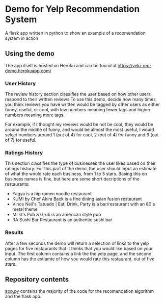 # Demo for Yelp Recommendation System

A flask app written in python to show an example of a recomendation system in action

## Using the demo
The app itself is hosted on Heroku and can be found at https://yelp-rec-demo.herokuapp.com/

### User History
The review history section classifies the user based on how other users respond to their written reviews.To use this demo, decide how many times you think reviews you have written would be tagged by other users as either funny, useful, or cool, with low numbers meaning fewer tags and higher numbers meaning more tags.

For example, if I thought my reviews would be not be cool, they would be around the middle of funny, and would be almost the most useful, I would select numbers around 1 (out of 4) for cool, 2 (out of 4) for funny and 6 (out of 7) for useful.

### Ratings History
This section classifies the type of businesses the user likes based on their ratings history. For this part of the demo, the user should input an estimate of what the would rate each business, from 1 to 5 stars. Basing this on business names is fine, but here are some short decriptions of the restaurants:

+ Yagyu is a hip ramen noodle restaurant
+ KUMI by Chef Akira Back is a fine dining asian fusion restaurant
+ Vince Neil's Tatuado | Eat, Drink, Party is a bar/restaurant with an 80's metal theme
+ Mr G's Pub & Grub is an american style pub
+ RA Sushi Bar Restaurant is an authentic sushi bar

### Results
After a few seconds the demo will return a selection of links to the yelp pages for five restaurants that it thinks that you would like based on your input. The first column contains a link the the yelp page, and the second column has the estiamte of how you would rate this restaurant, out of five stars.

## Repository contents

[app.py](../app.py) contains the majority of the code for the recomendation algorithm and the flask app.


